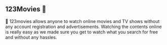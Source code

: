 ## 123Movies 👋

🍿 123movies allows anyone to watch online movies and TV shows without any account registration and advertisements. Watching the contents online is really easy as we made sure you get to watch what you search for free and without any hassles.

